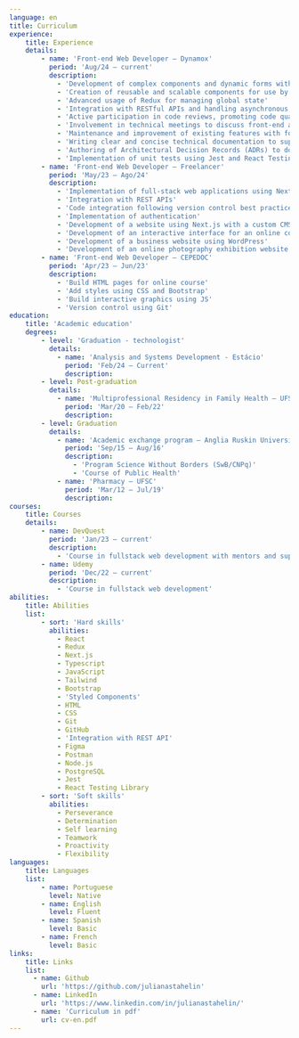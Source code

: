 ```yaml
---
language: en
title: Curriculum
experience: 
    title: Experience
    details:
        - name: 'Front-end Web Developer – Dynamox'
          period: 'Aug/24 – current'
          description:
            - 'Development of complex components and dynamic forms with validation using React and TypeScript'
            - 'Creation of reusable and scalable components for use by other development teams'
            - 'Advanced usage of Redux for managing global state'
            - 'Integration with RESTful APIs and handling asynchronous data efficiently'
            - 'Active participation in code reviews, promoting code quality, readability, and performance'
            - 'Involvement in technical meetings to discuss front-end architecture and best practices'
            - 'Maintenance and improvement of existing features with focus on performance and design system'
            - 'Writing clear and concise technical documentation to support ongoing development and onboarding'
            - 'Authoring of Architectural Decision Records (ADRs) to document key technical decisions'
            - 'Implementation of unit tests using Jest and React Testing Library'
        - name: 'Front-end Web Developer – Freelancer'
          period: 'May/23 – Ago/24'
          description:
            - 'Implementation of full-stack web applications using Next.js, TypeScript, Tailwind, Redux, and Framer Motion'
            - 'Integration with REST APIs'
            - 'Code integration following version control best practices and the Git feature branch workflow'
            - 'Implementation of authentication'
            - 'Development of a website using Next.js with a custom CMS built on the Notion API'
            - 'Development of an interactive interface for an online course'
            - 'Development of a business website using WordPress'
            - 'Development of an online photography exhibition website with accessibility features'
        - name: 'Front-end Web Developer – CEPEDOC'
          period: 'Apr/23 – Jun/23'
          description:
            - 'Build HTML pages for online course'
            - 'Add styles using CSS and Bootstrap'
            - 'Build interactive graphics using JS'
            - 'Version control using Git'
education:
    title: 'Academic education'
    degrees:
        - level: 'Graduation - technologist'
          details:
            - name: 'Analysis and Systems Development - Estácio'
              period: 'Feb/24 – Current'
              description: 
        - level: Post-graduation
          details:
            - name: 'Multiprofessional Residency in Family Health – UFSC'
              period: 'Mar/20 – Feb/22'
              description: 
        - level: Graduation
          details:
            - name: 'Academic exchange program – Anglia Ruskin University/UK'
              period: 'Sep/15 – Aug/16'
              description:
                - 'Program Science Without Borders (SwB/CNPq)'
                - 'Course of Public Health'
            - name: 'Pharmacy – UFSC'
              period: 'Mar/12 – Jul/19'
              description: 
courses:
    title: Courses
    details:
        - name: DevQuest
          period: 'Jan/23 – current'
          description: 
            - 'Course in fullstack web development with mentors and support'
        - name: Udemy
          period: 'Dec/22 – current'
          description:
            - 'Course in fullstack web development'
abilities: 
    title: Abilities 
    list:          
        - sort: 'Hard skills' 
          abilities:
            - React
            - Redux
            - Next.js
            - Typescript
            - JavaScript
            - Tailwind
            - Bootstrap
            - 'Styled Components'
            - HTML
            - CSS
            - Git
            - GitHub
            - 'Integration with REST API'
            - Figma
            - Postman
            - Node.js
            - PostgreSQL
            - Jest
            - React Testing Library
        - sort: 'Soft skills'
          abilities: 
            - Perseverance
            - Determination
            - Self learning
            - Teamwork 
            - Proactivity
            - Flexibility
languages:
    title: Languages
    list: 
        - name: Portuguese
          level: Native
        - name: English 
          level: Fluent
        - name: Spanish
          level: Basic
        - name: French
          level: Basic
links: 
    title: Links
    list: 
      - name: Github
        url: 'https://github.com/julianastahelin'
      - name: LinkedIn
        url: 'https://www.linkedin.com/in/julianastahelin/'
      - name: 'Curriculum in pdf'
        url: cv-en.pdf
---
```

